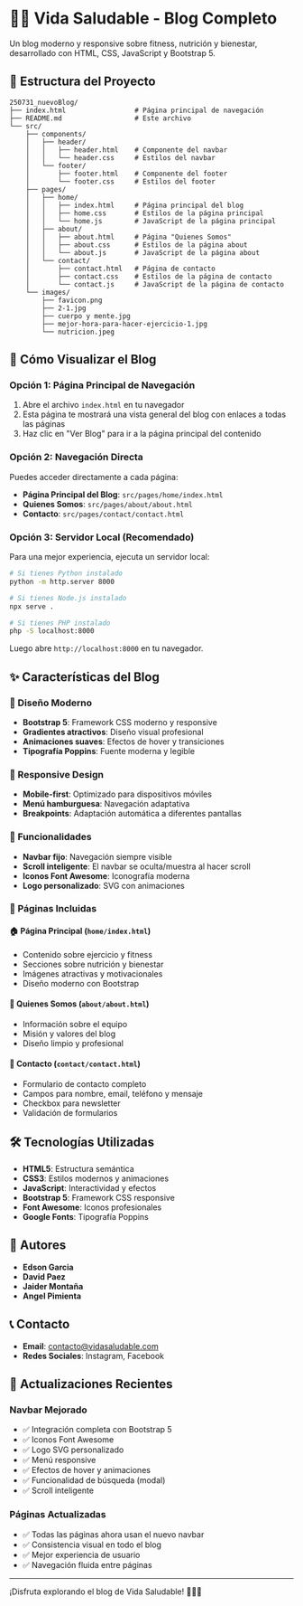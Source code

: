 # 🏃‍♂️ Vida Saludable - Blog Completo

Un blog moderno y responsive sobre fitness, nutrición y bienestar, desarrollado con HTML, CSS, JavaScript y Bootstrap 5.

## 📁 Estructura del Proyecto

```
250731_nuevoBlog/
├── index.html                 # Página principal de navegación
├── README.md                  # Este archivo
└── src/
    ├── components/
    │   ├── header/
    │   │   ├── header.html    # Componente del navbar
    │   │   └── header.css     # Estilos del navbar
    │   └── footer/
    │       ├── footer.html    # Componente del footer
    │       └── footer.css     # Estilos del footer
    ├── pages/
    │   ├── home/
    │   │   ├── index.html     # Página principal del blog
    │   │   ├── home.css       # Estilos de la página principal
    │   │   └── home.js        # JavaScript de la página principal
    │   ├── about/
    │   │   ├── about.html     # Página "Quienes Somos"
    │   │   ├── about.css      # Estilos de la página about
    │   │   └── about.js       # JavaScript de la página about
    │   └── contact/
    │       ├── contact.html   # Página de contacto
    │       ├── contact.css    # Estilos de la página de contacto
    │       └── contact.js     # JavaScript de la página de contacto
    └── images/
        ├── favicon.png
        ├── 2-1.jpg
        ├── cuerpo y mente.jpg
        ├── mejor-hora-para-hacer-ejercicio-1.jpg
        └── nutricion.jpeg
```

## 🚀 Cómo Visualizar el Blog

### Opción 1: Página Principal de Navegación
1. Abre el archivo `index.html` en tu navegador
2. Esta página te mostrará una vista general del blog con enlaces a todas las páginas
3. Haz clic en "Ver Blog" para ir a la página principal del contenido

### Opción 2: Navegación Directa
Puedes acceder directamente a cada página:

- **Página Principal del Blog**: `src/pages/home/index.html`
- **Quienes Somos**: `src/pages/about/about.html`
- **Contacto**: `src/pages/contact/contact.html`

### Opción 3: Servidor Local (Recomendado)
Para una mejor experiencia, ejecuta un servidor local:

```bash
# Si tienes Python instalado
python -m http.server 8000

# Si tienes Node.js instalado
npx serve .

# Si tienes PHP instalado
php -S localhost:8000
```

Luego abre `http://localhost:8000` en tu navegador.

## ✨ Características del Blog

### 🎨 Diseño Moderno
- **Bootstrap 5**: Framework CSS moderno y responsive
- **Gradientes atractivos**: Diseño visual profesional
- **Animaciones suaves**: Efectos de hover y transiciones
- **Tipografía Poppins**: Fuente moderna y legible

### 📱 Responsive Design
- **Mobile-first**: Optimizado para dispositivos móviles
- **Menú hamburguesa**: Navegación adaptativa
- **Breakpoints**: Adaptación automática a diferentes pantallas

### 🔧 Funcionalidades
- **Navbar fijo**: Navegación siempre visible
- **Scroll inteligente**: El navbar se oculta/muestra al hacer scroll
- **Iconos Font Awesome**: Iconografía moderna
- **Logo personalizado**: SVG con animaciones

### 📄 Páginas Incluidas

#### 🏠 Página Principal (`home/index.html`)
- Contenido sobre ejercicio y fitness
- Secciones sobre nutrición y bienestar
- Imágenes atractivas y motivacionales
- Diseño moderno con Bootstrap

#### 👥 Quienes Somos (`about/about.html`)
- Información sobre el equipo
- Misión y valores del blog
- Diseño limpio y profesional

#### 📧 Contacto (`contact/contact.html`)
- Formulario de contacto completo
- Campos para nombre, email, teléfono y mensaje
- Checkbox para newsletter
- Validación de formularios

## 🛠️ Tecnologías Utilizadas

- **HTML5**: Estructura semántica
- **CSS3**: Estilos modernos y animaciones
- **JavaScript**: Interactividad y efectos
- **Bootstrap 5**: Framework CSS responsive
- **Font Awesome**: Iconos profesionales
- **Google Fonts**: Tipografía Poppins

## 🎯 Autores

- **Edson Garcia**
- **David Paez**
- **Jaider Montaña**
- **Angel Pimienta**

## 📞 Contacto

- **Email**: contacto@vidasaludable.com
- **Redes Sociales**: Instagram, Facebook

## 🔄 Actualizaciones Recientes

### Navbar Mejorado
- ✅ Integración completa con Bootstrap 5
- ✅ Iconos Font Awesome
- ✅ Logo SVG personalizado
- ✅ Menú responsive
- ✅ Efectos de hover y animaciones
- ✅ Funcionalidad de búsqueda (modal)
- ✅ Scroll inteligente

### Páginas Actualizadas
- ✅ Todas las páginas ahora usan el nuevo navbar
- ✅ Consistencia visual en todo el blog
- ✅ Mejor experiencia de usuario
- ✅ Navegación fluida entre páginas

---

¡Disfruta explorando el blog de Vida Saludable! 🏃‍♀️💪
